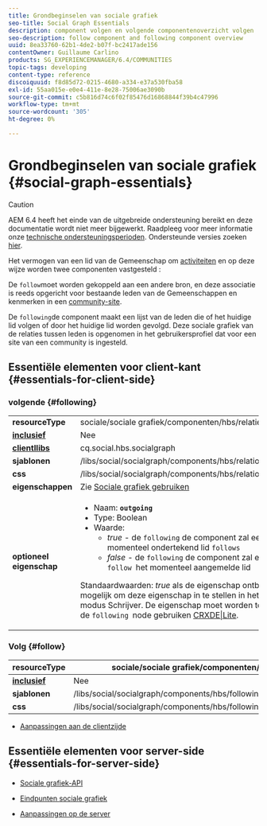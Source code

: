 ```yaml
---
title: Grondbeginselen van sociale grafiek
seo-title: Social Graph Essentials
description: component volgen en volgende componentenoverzicht volgen
seo-description: follow component and following component overview
uuid: 8ea33760-62b1-4de2-b07f-bc2417ade156
contentOwner: Guillaume Carlino
products: SG_EXPERIENCEMANAGER/6.4/COMMUNITIES
topic-tags: developing
content-type: reference
discoiquuid: f8d85d72-0215-4680-a334-e37a530fba58
exl-id: 55aa015e-e0e4-411e-8e28-75006ae3090b
source-git-commit: c5b816d74c6f02f85476d16868844f39b4c47996
workflow-type: tm+mt
source-wordcount: '305'
ht-degree: 0%

---
```


# Grondbeginselen van sociale grafiek {#social-graph-essentials}

>[!CAUTION]
>
>AEM 6.4 heeft het einde van de uitgebreide ondersteuning bereikt en deze documentatie wordt niet meer bijgewerkt. Raadpleeg voor meer informatie onze [technische ondersteuningsperioden](https://helpx.adobe.com/support/programs/eol-matrix.html). Ondersteunde versies zoeken [hier](https://experienceleague.adobe.com/docs/).

Het vermogen van een lid van de Gemeenschap om [activiteiten](essentials-activities.md) en op deze wijze worden twee componenten vastgesteld :

De `follow`moet worden gekoppeld aan een andere bron, en deze associatie is reeds opgericht voor bestaande leden van de Gemeenschappen en kenmerken in een [community-site](overview.md#communitiessites).

De `following`de component maakt een lijst van de leden die of het huidige lid volgen of door het huidige lid worden gevolgd. Deze sociale grafiek van de relaties tussen leden is opgenomen in het gebruikersprofiel dat voor een site van een community is ingesteld.

## Essentiële elementen voor client-kant {#essentials-for-client-side}

### volgende {#following}

<table> 
 <tbody>
  <tr>
   <td> <strong>resourceType</strong></td> 
   <td>sociale/sociale grafiek/componenten/hbs/relaties</td> 
  </tr>
  <tr>
   <td> <a href="scf.md#add-or-include-a-communities-component"><strong>inclusief</strong></a></td> 
   <td>Nee</td> 
  </tr>
  <tr>
   <td> <a href="clientlibs.md"><strong>clientllibs</strong></a></td> 
   <td>cq.social.hbs.socialgraph</td> 
  </tr>
  <tr>
   <td> <strong>sjablonen</strong></td> 
   <td> /libs/social/socialgraph/components/hbs/relationships/relationships.hbs</td> 
  </tr>
  <tr>
   <td> <strong>css</strong></td> 
   <td> /libs/social/socialgraph/components/hbs/relationships/clientlibs/relationships.css</td> 
  </tr>
  <tr>
   <td><strong> eigenschappen</strong></td> 
   <td>Zie <a href="socialgraph.md">Sociale grafiek gebruiken</a></td> 
  </tr>
  <tr>
   <td><strong> optioneel<br /> eigenschap</strong></td> 
   <td>
    <ul> 
     <li>Naam: <strong><code>outgoing</code></strong></li> 
     <li>Type: Boolean</li> 
     <li>Waarde:<br /> 
      <ul> 
       <li><i>true </i>- de <code>following</code> de component zal een lijst maken van de leden die momenteel ondertekend lid <code>follows</code></li> 
       <li><i>false </i>- de <code>following</code> de component zal een lijst maken van de leden die <code>follow </code>het momenteel aangemelde lid</li> 
      </ul> </li> 
    </ul> <p>Standaardwaarden: <i>true</i> als de eigenschap ontbreekt. Momenteel is het niet mogelijk om deze eigenschap in te stellen in het dialoogvenster Bewerken in de modus Schrijver. De eigenschap moet worden toegevoegd aan een instantie van de <code>following </code>node gebruiken <a href="../../help/sites-developing/developing-with-crxde-lite.md">CRXDE|Lite</a>.</p> </td> 
  </tr>
 </tbody>
</table>

### Volg {#follow}

| **resourceType** | sociale/sociale grafiek/componenten/hbs/volgende |
|---|---|
| [**inclusief**](scf.md#add-or-include-a-communities-component) | Nee |
| **sjablonen** | /libs/social/socialgraph/components/hbs/following/following.hbs |
| **css** | /libs/social/socialgraph/components/hbs/following/clientlibs/following.css |

* [Aanpassingen aan de clientzijde](client-customize.md)

## Essentiële elementen voor server-side {#essentials-for-server-side}

* [Sociale grafiek-API](https://helpx.adobe.com/experience-manager/6-4/sites/developing/using/reference-materials/javadoc/com/adobe/cq/social/graph/client/api/package-frame.html)

* [Eindpunten sociale grafiek](https://helpx.adobe.com/experience-manager/6-4/sites/developing/using/reference-materials/javadoc/com/adobe/cq/social/graph/client/endpoint/package-frame.html)

* [Aanpassingen op de server](server-customize.md)
